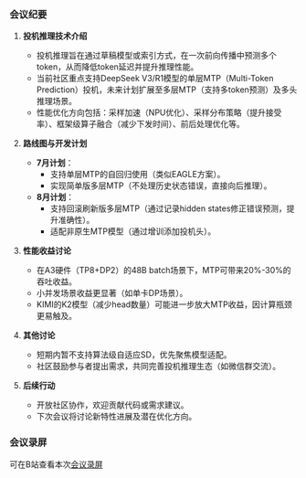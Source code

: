 ### 会议纪要

1. **投机推理技术介绍**  
   - 投机推理旨在通过草稿模型或索引方式，在一次前向传播中预测多个token，从而降低token延迟并提升推理性能。  
   - 当前社区重点支持DeepSeek V3/R1模型的单层MTP（Multi-Token Prediction）投机，未来计划扩展至多层MTP（支持多token预测）及多头推理场景。  
   - 性能优化方向包括：采样加速（NPU优化）、采样分布策略（提升接受率）、框架级算子融合（减少下发时间）、前后处理优化等。

2. **路线图与开发计划**  
   - **7月计划**：  
     - 支持单层MTP的自回归使用（类似EAGLE方案）。  
     - 实现简单版多层MTP（不处理历史状态错误，直接向后推理）。  
   - **8月计划**：  
     - 支持回滚刷新版多层MTP（通过记录hidden states修正错误预测，提升准确性）。  
     - 适配非原生MTP模型（通过增训添加投机头）。  

3. **性能收益讨论**  
   - 在A3硬件（TP8+DP2）的48B batch场景下，MTP可带来20%-30%的吞吐收益。  
   - 小并发场景收益更显著（如单卡DP场景）。  
   - KIMI的K2模型（减少head数量）可能进一步放大MTP收益，因计算瓶颈更易触及。  

4. **其他讨论**  
   - 短期内暂不支持算法级自适应SD，优先聚焦模型适配。  
   - 社区鼓励参与者提出需求，共同完善投机推理生态（如微信群交流）。  

5. **后续行动**  
   - 开放社区协作，欢迎贡献代码或需求建议。  
   - 下次会议将讨论新特性进展及潜在优化方向。

### 会议录屏

可在B站查看本次[会议录屏](https://www.bilibili.com/video/BV1ixgPz7EST/)

